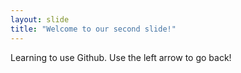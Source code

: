 ```yaml
---
layout: slide
title: "Welcome to our second slide!"
---
```

Learning to use Github.
Use the left arrow to go back!
